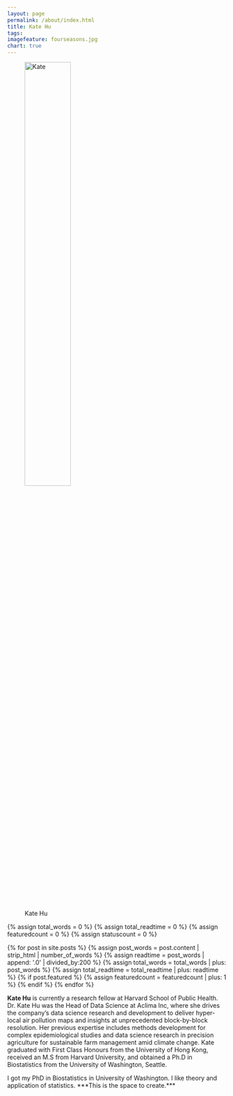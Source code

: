 ```yaml
---
layout: page
permalink: /about/index.html
title: Kate Hu
tags: 
imagefeature: fourseasons.jpg
chart: true
---
```

<figure>
  <img src="{{ site.url }}/images/katehu-2015.jpg" alt="Kate" style="width: 50%; height: 50%"/>
  <figcaption>Kate Hu</figcaption>
</figure>

{% assign total_words = 0 %}
{% assign total_readtime = 0 %}
{% assign featuredcount = 0 %}
{% assign statuscount = 0 %}

{% for post in site.posts %}
    {% assign post_words = post.content | strip_html | number_of_words %}
    {% assign readtime = post_words | append: '.0' | divided_by:200 %}
    {% assign total_words = total_words | plus: post_words %}
    {% assign total_readtime = total_readtime | plus: readtime %}
    {% if post.featured %}
    {% assign featuredcount = featuredcount | plus: 1 %}
    {% endif %}
{% endfor %}


 **Kate Hu** is currently a research fellow at Harvard School of Public Health. Dr. Kate Hu was the Head of Data Science at Aclima Inc, where she drives the company’s data science research and development to deliver hyper-local air pollution maps and insights at unprecedented block-by-block resolution. Her previous expertise includes methods development for complex epidemiological studies and data science research in precision agriculture for sustainable farm management amid climate change. Kate graduated with First Class Honours from the University of Hong Kong, received an M.S from Harvard University, and obtained a Ph.D in Biostatistics from the University of Washington, Seattle.
 
  <!--
It currently has {{ site.posts | size }} posts in {{ site.categories | size }} categories which combinedly have {{ total_words }} words, which will take an average reader ({{ site.wpm }} WPM) approximately <span class="time">{{ total_readtime }}</span> minutes to read. 

{% if featuredcount != 0 %}There are <a href="{{ site.url }}/featured">{{ featuredcount }} featured posts</a>, you should definitely check those out.{% endif %} The most recent post is {% for post in site.posts limit:1 %}{% if post.description %}<a href="{{ site.url }}{{ post.url }}" title="{{ post.description }}">"{{ post.title }}"</a>{% else %}<a href="{{ site.url }}{{ post.url }}" title="{{ post.description }}" title="Read more about {{ post.title }}">"{{ post.title }}"</a>{% endif %}{% endfor %} which was published on {% for post in site.posts limit:1 %}{% assign modifiedtime = post.modified | date: "%Y%m%d" %}{% assign posttime = post.date | date: "%Y%m%d" %}<time datetime="{{ post.date | date_to_xmlschema }}" class="post-time">{{ post.date | date: "%d %b %Y" }}</time>{% if post.modified %}{% if modifiedtime != posttime %} and last modified on <time datetime="{{ post.modified | date: "%Y-%m-%d" }}" itemprop="dateModified">{{ post.modified | date: "%d %b %Y" }}</time>{% endif %}{% endif %}{% endfor %}. The last commit was on {{ site.time | date: "%A, %d %b %Y" }} at {{ site.time | date: "%I:%M %p" }} [UTC](http://en.wikipedia.org/wiki/Coordinated_Universal_Time "Temps Universel Coordonné").
--!>



I got my PhD in Biostatistics in University of Washington. I like theory and application of statistics. 



 
***This is the space to create.***

